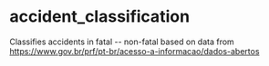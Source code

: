 # accident_classification

Classifies accidents in fatal -- non-fatal based on data from https://www.gov.br/prf/pt-br/acesso-a-informacao/dados-abertos

